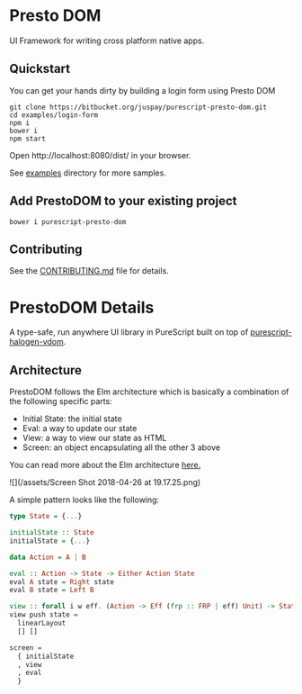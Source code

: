 # Presto DOM

UI Framework for writing cross platform native apps.

## Quickstart

You can get your hands dirty by building a login form using Presto DOM

```
git clone https://bitbucket.org/juspay/purescript-presto-dom.git
cd examples/login-form
npm i
bower i
npm start
```

Open http://localhost:8080/dist/ in your browser.

See [examples](https://bitbucket.org/juspay/purescript-presto-dom/tree/master/examples/) directory for more samples.


## Add PrestoDOM to your existing project

```
bower i purescript-presto-dom
```

## Contributing

See the [CONTRIBUTING.md](CONTRIBUTING.md) file for details.



# PrestoDOM Details

A type-safe, run anywhere UI library in PureScript built on top of [purescript-halogen-vdom](https://github.com/slamdata/purescript-halogen-vdom).

## Architecture

PrestoDOM follows the Elm architecture which is basically a combination of the following specific parts:

* Initial State: the initial state
* Eval: a way to update our state
* View: a way to view our state as HTML
* Screen: an object encapsulating all the other 3 above

You can read more about the Elm architecture [here.](https://guide.elm-lang.org/architecture/)

![](/assets/Screen Shot 2018-04-26 at 19.17.25.png)

A simple pattern looks like the following:

```haskell
type State = {...}

initialState :: State
initialState = {...}

data Action = A | B

eval :: Action -> State -> Either Action State
eval A state = Right state
eval B state = Left B

view :: forall i w eff. (Action -> Eff (frp :: FRP | eff) Unit) -> State -> PrestoDOM Action w
view push state =
  linearLayout
  [] []

screen =
  { initialState
  , view
  , eval
  }
```




